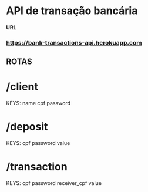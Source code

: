 # API de transação bancária

#### URL
### https://bank-transactions-api.herokuapp.com

## ROTAS
# /client
KEYS:
       name
       cpf
       password

# /deposit
KEYS:
       cpf
       password
       value

# /transaction
KEYS:
        cpf
        password
        receiver_cpf
        value

